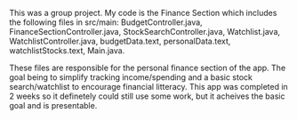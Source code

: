 This was a group project. My code is the Finance Section which includes the following files in src/main:
BudgetController.java, 
FinanceSectionController.java, 
StockSearchController.java, 
Watchlist.java, 
WatchlistController.java, 
budgetData.text, 
personalData.text, 
watchlistStocks.text, 
Main.java. 


These files are responsible for the personal finance section of the app. 
The goal being to simplify tracking income/spending and a basic stock search/watchlist to encourage financial litteracy. 
This app was completed in 2 weeks so it definetely could still use some work, but it acheives the basic goal and is presentable. 
